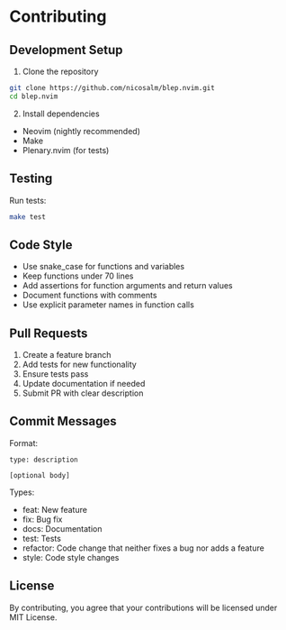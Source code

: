 # Contributing

## Development Setup

1. Clone the repository
```bash
git clone https://github.com/nicosalm/blep.nvim.git
cd blep.nvim
```

2. Install dependencies
- Neovim (nightly recommended)
- Make
- Plenary.nvim (for tests)

## Testing

Run tests:
```bash
make test
```

## Code Style

- Use snake_case for functions and variables
- Keep functions under 70 lines
- Add assertions for function arguments and return values
- Document functions with comments
- Use explicit parameter names in function calls

## Pull Requests

1. Create a feature branch
2. Add tests for new functionality
3. Ensure tests pass
4. Update documentation if needed
5. Submit PR with clear description

## Commit Messages

Format:
```
type: description

[optional body]
```

Types:
- feat: New feature
- fix: Bug fix
- docs: Documentation
- test: Tests
- refactor: Code change that neither fixes a bug nor adds a feature
- style: Code style changes

## License

By contributing, you agree that your contributions will be licensed under MIT License.
